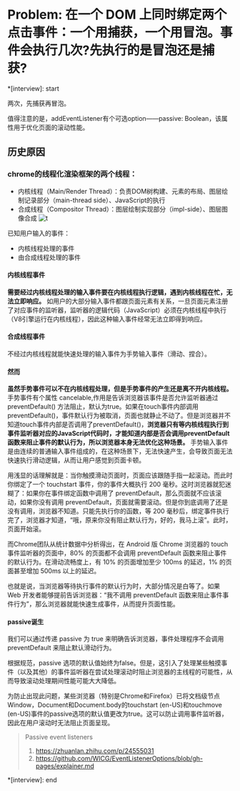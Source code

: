 # Problem: 在一个 DOM 上同时绑定两个点击事件：一个用捕获，一个用冒泡。事件会执行几次?先执行的是冒泡还是捕获?

*[interview]: start

两次，先捕获再冒泡。

值得注意的是，addEventListener有个可选option——passive: Boolean，该属性用于优化页面的滚动性能。

## 历史原因
### chrome的线程化渲染框架的两个线程：
- 内核线程（Main/Render Thread）：负责DOM树构建、元素的布局、图层绘制记录部分（main-thread side）、JavaScript的执行
- 合成线程（Compositor Thread）：图层绘制实现部分（impl-side）、图层图像合成
![t](https://image-static.segmentfault.com/137/071/1370716566-5c05e6550da1f_fix732)

已知用户输入的事件：
- 内核线程处理的事件
- 由合成线程处理的事件

#### 内核线程事件
**需要经过内核线程处理的输入事件要在内核线程执行逻辑，遇到内核线程在忙，无法立即响应。** 如用户的大部分输入事件都跟页面元素有关系，一旦页面元素注册了对应事件的监听器，监听器的逻辑代码（JavaScript）必须在内核线程中执行（V8引擎运行在内核线程），因此这种输入事件经常无法立即得到响应。

#### 合成线程事件
不经过内核线程就能快速处理的输入事件为手势输入事件（滑动、捏合）。

#### 然而
**虽然手势事件可以不在内核线程处理，但是手势事件的产生还是离不开内核线程。** 
手势事件有个属性 cancelable,作用是告诉浏览器该事件是否允许监听器通过 preventDefault() 方法阻止，默认为true。如果在touch事件内部调用preventDefault()，事件默认行为被取消，页面也就静止不动了。但是浏览器并不知道touch事件内部是否调用了preventDefault()，**浏览器只有等内核线程执行到事件监听器对应的JavaScript代码时，才能知道内部是否会调用preventDefault函数来阻止事件的默认行为，所以浏览器本身无法优化这种场景。** 手势输入事件是由连续的普通输入事件组成的，在这种场景下，无法快速产生，会导致页面无法快速执行滑动逻辑，从而让用户感觉到页面卡顿。

用浅显的话理解就是：当你触摸滑动页面时，页面应该跟随手指一起滚动。而此时你绑定了一个 touchstart 事件，你的事件大概执行 200 毫秒。这时浏览器就犯迷糊了：如果你在事件绑定函数中调用了 preventDefault，那么页面就不应该滚动，如果你没有调用 preventDefault，页面就需要滚动。但是你到底调用了还是没有调用，浏览器不知道。只能先执行你的函数，等 200 毫秒后，绑定事件执行完了，浏览器才知道，“哦，原来你没有阻止默认行为，好的，我马上滚”。此时，页面开始滚。

而Chrome团队从统计数据中分析得出，在 Android 版 Chrome 浏览器的 touch 事件监听器的页面中，80% 的页面都不会调用 preventDefault 函数来阻止事件的默认行为。在滑动流畅度上，有 10% 的页面增加至少 100ms 的延迟，1% 的页面甚至增加 500ms 以上的延迟。

也就是说，当浏览器等待执行事件的默认行为时，大部分情况是白等了。如果 Web 开发者能够提前告诉浏览器：“我不调用 preventDefault 函数来阻止事件事件行为”，那么浏览器就能快速生成事件，从而提升页面性能。


#### passive诞生
我们可以通过传递 passive 为 true 来明确告诉浏览器，事件处理程序不会调用 preventDefault 来阻止默认滑动行为。

根据规范，passive 选项的默认值始终为false。但是，这引入了处理某些触摸事件（以及其他）的事件监听器在尝试处理滚动时阻止浏览器的主线程的可能性，从而导致滚动处理期间性能可能大大降低。

为防止出现此问题，某些浏览器（特别是Chrome和Firefox）已将文档级节点 Window，Document和Document.body的touchstart (en-US)和touchmove (en-US)事件的passive选项的默认值更改为true。这可以防止调用事件监听器，因此在用户滚动时无法阻止页面呈现。


> Passive event listeners
> 1. https://zhuanlan.zhihu.com/p/24555031
> 2. https://github.com/WICG/EventListenerOptions/blob/gh-pages/explainer.md


*[interview]: end

